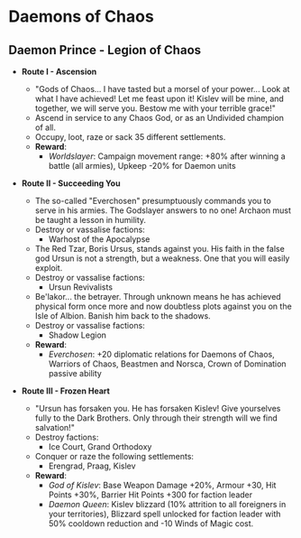# Daemons of Chaos

## Daemon Prince - Legion of Chaos

* **Route I - Ascension**
  * "Gods of Chaos... I have tasted but a morsel of your power... Look at what I have achieved! Let me feast upon it! Kislev will be mine, and together, we will serve you. Bestow me with your terrible grace!"
  * Ascend in service to any Chaos God, or as an Undivided champion of all.
  * Occupy, loot, raze or sack 35 different settlements.
  * **Reward**:
    * _Worldslayer_: Campaign movement range: +80% after winning a battle (all armies), Upkeep -20% for Daemon units

* **Route II - Succeeding You**
  * The so-called "Everchosen" presumptuously commands you to serve in his armies. The Godslayer answers to no one! Archaon must be taught a lesson in humility.
  * Destroy or vassalise factions:
    * Warhost of the Apocalypse
  * The Red Tzar, Boris Ursus, stands against you. His faith in the false god Ursun is not a strength, but a weakness. One that you will easily exploit.
  * Destroy or vassalise factions:
    * Ursun Revivalists
  * Be'lakor... the betrayer. Through unknown means he has achieved physical form once more and now doubtless plots against you on the Isle of Albion. Banish him back to the shadows.
  * Destroy or vassalise factions:
    * Shadow Legion
  * **Reward**:
    * _Everchosen_: +20 diplomatic relations for Daemons of Chaos, Warriors of Chaos, Beastmen and Norsca, Crown of Domination passive ability

* **Route III - Frozen Heart**
  * "Ursun has forsaken you. He has forsaken Kislev! Give yourselves fully to the Dark Brothers. Only through their strength will we find salvation!"
  * Destroy factions:
    * Ice Court, Grand Orthodoxy
  * Conquer or raze the following settlements:
    * Erengrad, Praag, Kislev
  * **Reward**:
    * _God of Kislev_: Base Weapon Damage +20%, Armour +30, Hit Points +30%, Barrier Hit Points +300 for faction leader
    * _Daemon Queen_: Kislev blizzard (10% attrition to all foreigners in your territories), Blizzard spell unlocked for faction leader with 50% cooldown reduction and -10 Winds of Magic cost.
